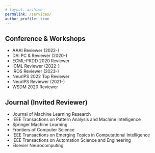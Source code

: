 ```yaml
---
# layout: archive
permalink: /services/
author_profile: true
---
```


<!-- {% include base_path %} -->

## Conference & Workshops

- AAAI Reviewer (2022-)
- DAI PC & Reviewer (2020-)
- ECML-PKDD 2020 Reviewer
- ICML Reviewer (2022-)
- IROS Reviewer (2023-)
- NeurIPS 2022 Top Reviewer
- NeurIPS Reviewer (2021-)
- WSDM 2020 Reviewer

## Journal (Invited Reviewer)

- Journal of Machine Learning Research
- IEEE Transactions on Pattern Analysis and Machine Intelligence
- Springer Machine Learning
- Frontiers of Computer Science
- IEEE Transactions on Emerging Topics in Computational Intelligence
- IEEE Transactions on Automation Science and Engineering
- Elsevier Neurocomputing
